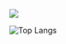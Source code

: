 <img src="https://capsule-render.vercel.app/api?type=cylinder&color=auto&height=240&section=header&text=Hi%20there%20👋-nl-I'm%20studying%20Python,%20PyTorch-nl-and%20Deep%20learning&fontSize=40" />

![Top Langs](https://github-readme-stats.vercel.app/api/top-langs/?username=JHN-noob)
